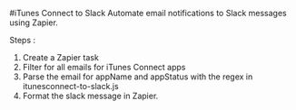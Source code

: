 #iTunes Connect to Slack
Automate email notifications to Slack messages using Zapier.

Steps :
1. Create a Zapier task 
2. Filter for all emails for iTunes Connect apps
3. Parse the email for appName and appStatus with the regex in itunesconnect-to-slack.js
4. Format the slack message in Zapier.
